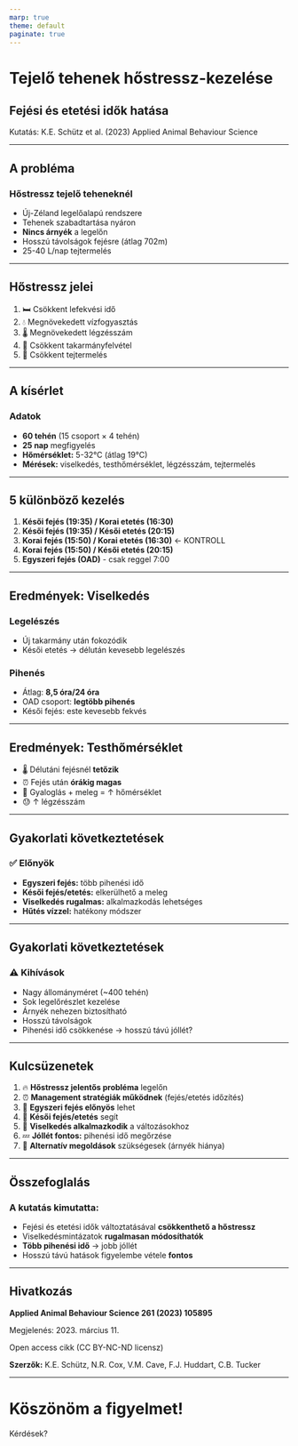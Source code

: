 ```yaml
---
marp: true
theme: default
paginate: true
---
```


# Tejelő tehenek hőstressz-kezelése
## Fejési és etetési idők hatása

Kutatás: K.E. Schütz et al. (2023)
Applied Animal Behaviour Science

---

## A probléma

### Hőstressz tejelő teheneknél

- Új-Zéland legelőalapú rendszere
- Tehenek szabadtartása nyáron
- **Nincs árnyék** a legelőn
- Hosszú távolságok fejésre (átlag 702m)
- 25-40 L/nap tejtermelés

---

## Hőstressz jelei

1. 🛏️ Csökkent lefekvési idő
2. 💧 Megnövekedett vízfogyasztás  
3. 🌡️ Megnövekedett légzésszám
4. 🌾 Csökkent takarmányfelvétel
5. 🥛 Csökkent tejtermelés

---

## A kísérlet

### Adatok
- **60 tehén** (15 csoport × 4 tehén)
- **25 nap** megfigyelés
- **Hőmérséklet:** 5-32°C (átlag 19°C)
- **Mérések:** viselkedés, testhőmérséklet, légzésszám, tejtermelés

---

## 5 különböző kezelés

1. **Késői fejés (19:35) / Korai etetés (16:30)**
2. **Késői fejés (19:35) / Késői etetés (20:15)**
3. **Korai fejés (15:50) / Korai etetés (16:30)** ← KONTROLL
4. **Korai fejés (15:50) / Késői etetés (20:15)**
5. **Egyszeri fejés (OAD)** - csak reggel 7:00

---

## Eredmények: Viselkedés

### Legelészés
- Új takarmány után fokozódik
- Késői etetés → délután kevesebb legelészés

### Pihenés
- Átlag: **8,5 óra/24 óra**
- OAD csoport: **legtöbb pihenés**
- Késői fejés: este kevesebb fekvés

---

## Eredmények: Testhőmérséklet

- 🌡️ Délutáni fejésnél **tetőzik**
- ⏰ Fejés után **órákig magas**
- 🚶 Gyaloglás + meleg = ↑ hőmérséklet
- 😓 ↑ légzésszám

---

## Gyakorlati következtetések

### ✅ Előnyök

- **Egyszeri fejés:** több pihenési idő
- **Késői fejés/etetés:** elkerülhető a meleg
- **Viselkedés rugalmas:** alkalmazkodás lehetséges
- **Hűtés vízzel:** hatékony módszer

---

## Gyakorlati következtetések

### ⚠️ Kihívások

- Nagy állományméret (~400 tehén)
- Sok legelőrészlet kezelése
- Árnyék nehezen biztosítható
- Hosszú távolságok
- Pihenési idő csökkenése → hosszú távú jóllét?

---

## Kulcsüzenetek

1. 🔥 **Hőstressz jelentős probléma** legelőn
2. ⏰ **Management stratégiák működnek** (fejés/etetés időzítés)
3. 🌅 **Egyszeri fejés előnyös** lehet
4. 🌙 **Késői fejés/etetés** segít
5. 🐄 **Viselkedés alkalmazkodik** a változásokhoz
6. 💤 **Jóllét fontos:** pihenési idő megőrzése
7. 🌳 **Alternatív megoldások** szükségesek (árnyék hiánya)

---

## Összefoglalás

### A kutatás kimutatta:

- Fejési és etetési idők változtatásával **csökkenthető a hőstressz**
- Viselkedésmintázatok **rugalmasan módosíthatók**
- **Több pihenési idő** → jobb jóllét
- Hosszú távú hatások figyelembe vétele **fontos**

---

## Hivatkozás

**Applied Animal Behaviour Science 261 (2023) 105895**

Megjelenés: 2023. március 11.

Open access cikk (CC BY-NC-ND licensz)

**Szerzők:** K.E. Schütz, N.R. Cox, V.M. Cave, F.J. Huddart, C.B. Tucker

---

# Köszönöm a figyelmet!

Kérdések?
